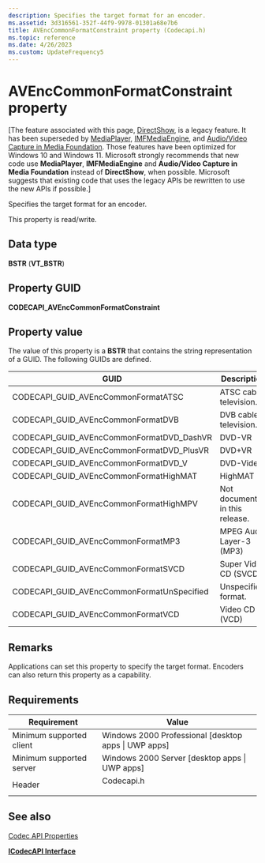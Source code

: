 ```yaml
---
description: Specifies the target format for an encoder.
ms.assetid: 3d316561-352f-44f9-9978-01301a68e7b6
title: AVEncCommonFormatConstraint property (Codecapi.h)
ms.topic: reference
ms.date: 4/26/2023
ms.custom: UpdateFrequency5
---
```


# AVEncCommonFormatConstraint property

\[The feature associated with this page, [DirectShow](/windows/win32/directshow/directshow), is a legacy feature. It has been superseded by [MediaPlayer](/uwp/api/Windows.Media.Playback.MediaPlayer), [IMFMediaEngine](/windows/win32/api/mfmediaengine/nn-mfmediaengine-imfmediaengine), and [Audio/Video Capture in Media Foundation](windows/win32/medfound/audio-video-capture-in-media-foundation). Those features have been optimized for Windows 10 and Windows 11. Microsoft strongly recommends that new code use **MediaPlayer**, **IMFMediaEngine** and **Audio/Video Capture in Media Foundation** instead of **DirectShow**, when possible. Microsoft suggests that existing code that uses the legacy APIs be rewritten to use the new APIs if possible.\]

Specifies the target format for an encoder.

This property is read/write.

## Data type

**BSTR** (**VT\_BSTR**)

## Property GUID

**CODECAPI\_AVEncCommonFormatConstraint**

## Property value

The value of this property is a **BSTR** that contains the string representation of a GUID. The following GUIDs are defined.



| GUID                                         | Description                     |
|----------------------------------------------|---------------------------------|
| CODECAPI\_GUID\_AVEncCommonFormatATSC        | ATSC cable television.          |
| CODECAPI\_GUID\_AVEncCommonFormatDVB         | DVB cable television.           |
| CODECAPI\_GUID\_AVEncCommonFormatDVD\_DashVR | DVD-VR                          |
| CODECAPI\_GUID\_AVEncCommonFormatDVD\_PlusVR | DVD+VR                          |
| CODECAPI\_GUID\_AVEncCommonFormatDVD\_V      | DVD-Video                       |
| CODECAPI\_GUID\_AVEncCommonFormatHighMAT     | HighMAT                         |
| CODECAPI\_GUID\_AVEncCommonFormatHighMPV     | Not documented in this release. |
| CODECAPI\_GUID\_AVEncCommonFormatMP3         | MPEG Audio Layer-3 (MP3)        |
| CODECAPI\_GUID\_AVEncCommonFormatSVCD        | Super Video CD (SVCD)           |
| CODECAPI\_GUID\_AVEncCommonFormatUnSpecified | Unspecified format.             |
| CODECAPI\_GUID\_AVEncCommonFormatVCD         | Video CD (VCD)                  |



 

## Remarks

Applications can set this property to specify the target format. Encoders can also return this property as a capability.

## Requirements



| Requirement | Value |
|-------------------------------------|---------------------------------------------------------------------------------------|
| Minimum supported client<br/> | Windows 2000 Professional \[desktop apps \| UWP apps\]<br/>                     |
| Minimum supported server<br/> | Windows 2000 Server \[desktop apps \| UWP apps\]<br/>                           |
| Header<br/>                   | <dl> <dt>Codecapi.h</dt> </dl> |



## See also

<dl> <dt>

[Codec API Properties](codec-api-properties.md)
</dt> <dt>

[**ICodecAPI Interface**](/windows/desktop/api/Strmif/nn-strmif-icodecapi)
</dt> </dl>

 

 




